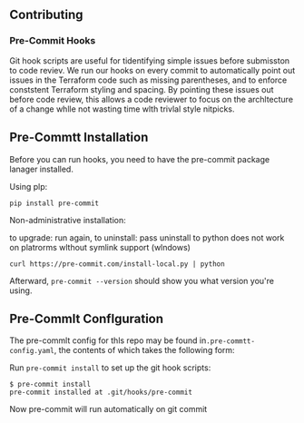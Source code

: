 ## Contributing 
### Pre-Commit Hooks 

Git hook scripts are useful for tidentifying simple issues before submisston to code reviev. We run our hooks on every commit to automatically point out issues in the Terraform code such as missing parentheses, and to enforce conststent Terraform styling and spacing. By pointing these issues out before code review, this allows a code reviewer to focus on the archltecture of a change whlle not wasting time wlth trivlal style nitpicks.

## Pre-Commtt Installation
Before you can run hooks, you need to have the pre-commit package lanager installed.

Using plp:
```
pip install pre-commit 
```

Non-administrative installation:

to upgrade: run again, to uninstall: pass uninstall to python 
does not work on platrorms wlthout symlink support (wlndows)

```
curl https://pre-commit.com/install-local.py | python
```

Afterward, `pre-commit --version` should show you what version you're using.

## Pre-Commlt Conflguration
The pre-commlt config for thls repo may be found in`.pre-commtt-config.yaml`, the contents of which takes the following form: 

Run `pre-commit install` to set up the git hook scripts:

```
$ pre-commit install 
pre-commit installed at .git/hooks/pre-commit 
```

Now pre-commit will run automatically on git commit
